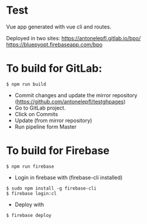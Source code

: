 # Test
Vue app generated with vue cli and routes. 

Deployed in two sites: 
https://antonelepfl.gitlab.io/bpo/
https://bluepyopt.firebaseapp.com/bpo

# To build for GitLab: 
```
$ npm run build 
```
* Commit changes and update the mirror repository (https://github.com/antonelepfl/testghpages)
* Go to GitLab project.
* Click on Commits 
* Update (from mirror repository) 
* Run pipeline form Master

# To build for Firebase 
```
$ npm run firebase 
```
* Login in firebase with (firebase-cli installed)
```
$ sudo npm install -g firebase-cli 
$ firebase login:cl 
```
* Deploy with 
```
$ firebase deploy
```